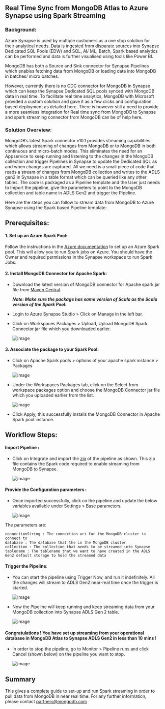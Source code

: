 ## Real Time Sync from MongoDB Atlas to Azure Synapse using Spark Streaming
### Background:
Azure Synapse is used by multiple customers as a one stop solution for their analytical needs. Data is ingested from disparate sources into Synapse Dedicated SQL Pools (EDW) and SQL, AI/ ML, Batch, Spark based analytics can be performed and data is further visualised using tools like Power BI. 

MongoDB has both a Source and Sink connector for Synapse Pipelines which enables fetching data from MongoDB or loading data into MongoDB in batches/ micro batches.

However, currently there is no CDC connector for MongoDB in Synapse which can keep the Synapse Dedicated SQL pools synced with MongoDB data in real time. To facilitate real time analytics, MongoDB with Microsoft provided a custom solution and gave it as a few clicks and configuration based deployment as detailed here. There is however still a need to provide a more seamless integration for Real time sync from MongoDB to Synapse and spark streaming connector from MongoDB can be of help here.

### Solution Overview:
MongoDB’s latest Spark connector v10.1  provides streaming capabilities which allows streaming of changes from MongoDB or to MongoDB in both continuous and micro-batch modes. This eliminates the need for an Appservice to keep running and listening to the changes in the MongoDB collection and trigger Pipelines in Synapse to update the Dedicated SQL as and when changes are captured. All we need is a small piece of code that reads a stream of changes from MongoDB collection and writes to the ADLS gen2 in Synapse in a table format which can be queried like any other tables. The code is packaged as a Pipeline template and the User just needs to Import the pipeline, give the parameters to point to the MongoDB collection and table name in ADLS Gen2 and trigger the Pipeline.

Here are the steps you can follow to stream data from MongoDB to Azure Synapse using the Spark based Pipeline template:


## Prerequisites:
#### 1. Set up an Azure Spark Pool: 
Follow the instructions in the [Azure documentation](https://learn.microsoft.com/en-us/azure/synapse-analytics/quickstart-create-apache-spark-pool-studio) to set up an Azure Spark pool. This will allow you to run Spark jobs on Azure. You should have the Owner and required permissions in the Synapse workspace to run Spark Jobs.


#### 2. Install MongoDB Connector for Apache Spark: 
  - Download the latest version of MongoDB connector for Apache spark jar file from [Maven Central](https://repo1.maven.org/maven2/org/mongodb/spark/).

    ***Note: Make sure the package has same version of Scala as the Scala version of the Spark Pool.***  
  - Login to Azure Synapse Studio > Click on Manage in the left bar.
  - Click on Workspaces Packages > Upload, Upload MongoDB Spark Connector jar file which you downloaded earlier.

      ![image](https://user-images.githubusercontent.com/114057324/216914964-3598dae4-5041-4efb-9124-837a3c6895d7.png)

#### 3. Associate the package to your Spark Pool: 
  - Click on Apache Spark pools > options of your apache spark instance > Packages

    ![image](https://user-images.githubusercontent.com/114057324/216915583-4cc6a97c-abb8-4729-9f14-813cf65e28f0.png)


  - Under the Workspaces Packages tab, click on the Select from workspace packages option and choose the MongoDB Connector jar file which you uploaded earlier from the list.

    ![image](https://user-images.githubusercontent.com/114057324/216915613-b8f03aa7-33e9-4173-adfc-de97b31fca46.png)

  - Click Apply, this successfully installs the MongoDB Connector in Apache Spark pool instance.

## Workflow Steps:
#### Import Pipeline :
  - Click on Integrate and import the [zip](https://github.com/mongodb-partners/Synapse-Spark-Streaming/blob/main/MongoDB%20Spark%20Streaming.zip) of the pipeline as shown. This zip file contains the Spark code required to enable streaming from MongoDB to Synapse.

	  ![image](https://user-images.githubusercontent.com/114057324/216915692-97beeceb-ea14-43ca-9199-4155466a6053.png)

		
#### Provide the Configuration parameters :
  - Once imported successfully, click on the pipeline and update the below variables available under Settings > Base parameters.
  
    ![image](https://user-images.githubusercontent.com/114057324/216915949-363faae1-5c18-4e06-8580-fcab6886c488.png)

The parameters are:
````
connectionString : The connection uri for the MongoDB cluster to connect to
database : The database that the in the MongoDB cluster 
collection : The collection that needs to be streamed into Synapse
tablename : The tablename that we want to have created in the ADLS Gen2 default storage to hold the streamed data
````

#### Trigger the Pipeline:
  - You can start the pipeline using Trigger Now, and run it indefinitely. All the changes will stream to ADLS Gen2 near-real time once the trigger is started.

    ![image](https://user-images.githubusercontent.com/114057324/216916399-d52aab8a-33c2-4ad9-be3e-7c96894edb56.png)


  - Now the Pipeline will keep running and keep streaming data from your MongoDB collection into Synapse ADLS Gen 2 table.

    ![image](https://user-images.githubusercontent.com/114057324/216916441-4a0d7f08-3354-4314-adda-073f328045c8.png)

        
#### Congratulations ! You have set up streaming from your operational database in MongoDB Atlas to Synapse ADLS Gen2 in less than 10 mins !

  - In order to stop the pipeline, go to Monitor >  Pipeline runs and click Cancel (shown below) on the pipeline you want to stop.

    ![image](https://user-images.githubusercontent.com/114057324/216916502-e82a1b9a-c1e0-4d13-9dd5-da372a019a25.png)


## Summary
This gives a complete guide to set-up and run Spark streaming in order to pull data from MongoDB in near real time.
For any further information, please contact partners@mongodb.com
